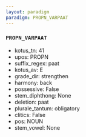```yaml
---
layout: paradigm
paradigm: PROPN_VARPAAT
---
```

### ` PROPN_VARPAAT `


* kotus_tn: 41
* upos: PROPN
* suffix_regex: paat
* kotus_av: E
* grade_dir: strengthen
* harmony: back
* possessive: False
* stem_diphthong: None
* deletion: paat
* plurale_tantum: obligatory
* clitics: False
* pos: NOUN
* stem_vowel: None
